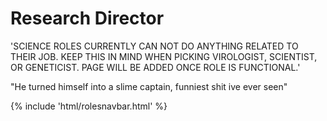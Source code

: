# Research Director
'SCIENCE ROLES CURRENTLY CAN NOT DO ANYTHING RELATED TO THEIR JOB. KEEP THIS IN MIND WHEN PICKING VIROLOGIST, SCIENTIST, OR GENETICIST. PAGE WILL BE ADDED ONCE ROLE IS FUNCTIONAL.'

"He turned himself into a slime captain, funniest shit ive ever seen"

{% include 'html/rolesnavbar.html' %}